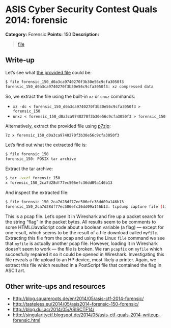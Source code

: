 # ASIS Cyber Security Contest Quals 2014: forensic

**Category:** Forensic
**Points:** 150
**Description:**

> [file](forensic_150_d0a3ca9740270f3b30e56c9cfa3050f3)

## Write-up

Let’s see what [the provided file](forensic_150_d0a3ca9740270f3b30e56c9cfa3050f3) could be:

```bash
$ file forensic_150_d0a3ca9740270f3b30e56c9cfa3050f3
forensic_150_d0a3ca9740270f3b30e56c9cfa3050f3: xz compressed data
```

So, we extract the file using the built-in `xz` or `unxz` commands:

* `xz -dc < forensic_150_d0a3ca9740270f3b30e56c9cfa3050f3 > forensic_150`
* `unxz < forensic_150_d0a3ca9740270f3b30e56c9cfa3050f3 > forensic_150`

Alternatively, extract the provided file using [p7zip](http://p7zip.sourceforge.net/):

```bash
7z x forensic_150_d0a3ca9740270f3b30e56c9cfa3050f3
```

Let’s find out what the extracted file is:

```bash
$ file forensic_150
forensic_150: POSIX tar archive
```

Extract the tar archive:

```bash
$ tar -vxzf forensic_150
x forensic_150_2ca7d28df77ec506efc36dd09a146b13
```

And inspect the extracted file:

```bash
$ file forensic_150_2ca7d28df77ec506efc36dd09a146b13
forensic_150_2ca7d28df77ec506efc36dd09a146b13: tcpdump capture file (little-endian) - version 2.4 (Ethernet, capture length 65535)
```

This is a pcap file. Let’s open it in Wireshark and fire up a packet search for the string “flag” in the packet bytes. All results seem to be comments to some HTML/JavaScript code about a boolean variable (a flag) — except for one result, which seems to be the result of a file download called `myfile`. Extracting this file from the pcap and using the Linux `file` command we see that `myfile` is actually another pcap file. However, loading it in Wireshark doesn’t seem to work — the file is broken. We ran `pcapfix` on `myfile` which succesfully repaired it so it could be opened in Wireshark. Investigating this file reveals a file upload to an HP device, most likely a printer. Again, we extract this file which resulted in a PostScript file that contained the flag in ASCII art.

## Other write-ups and resources

* <http://blog.squareroots.de/en/2014/05/asis-ctf-2014-forensic/>
* <http://tasteless.eu/2014/05/asis2014-forensic-150-forensic/>
* <http://blog.dul.ac/2014/05/ASISCTF14/>
* <http://singularityctf.blogspot.de/2014/05/asis-ctf-quals-2014-writeup-forensic.html>
